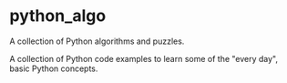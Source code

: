 # python_algo
A collection of Python algorithms and puzzles.

A collection of Python code examples to learn some of the "every day", basic Python concepts.
